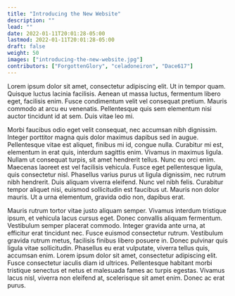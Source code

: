```yaml
---
title: "Introducing the New Website"
description: ""
lead: ""
date: 2022-01-11T20:01:28-05:00
lastmod: 2022-01-11T20:01:28-05:00
draft: false
weight: 50
images: ["introducing-the-new-website.jpg"]
contributors: ["ForgottenGlory", "celadoneiron", "Dace617"]
---
```



Lorem ipsum dolor sit amet, consectetur adipiscing elit. Ut in tempor quam. Quisque luctus lacinia facilisis. Aenean ut massa luctus, fermentum libero eget, facilisis enim. Fusce condimentum velit vel consequat pretium. Mauris commodo at arcu eu venenatis. Pellentesque quis sem elementum nisi auctor tincidunt id at sem. Duis vitae leo mi.

Morbi faucibus odio eget velit consequat, nec accumsan nibh dignissim. Integer porttitor magna quis dolor maximus dapibus sed in augue. Pellentesque vitae est aliquet, finibus mi id, congue nulla. Curabitur mi est, elementum in erat quis, interdum sagittis enim. Vivamus in maximus ligula. Nullam ut consequat turpis, sit amet hendrerit tellus. Nunc eu orci enim. Maecenas laoreet est vel facilisis vehicula. Fusce eget pellentesque ligula, quis consectetur nisl. Phasellus varius purus ut ligula dignissim, nec rutrum nibh hendrerit. Duis aliquam viverra eleifend. Nunc vel nibh felis. Curabitur tempor aliquet nisi, euismod sollicitudin est faucibus ut. Mauris non dolor mauris. Ut a urna elementum, gravida odio non, dapibus erat.

Mauris rutrum tortor vitae justo aliquam semper. Vivamus interdum tristique ipsum, et vehicula lacus cursus eget. Donec convallis aliquam fermentum. Vestibulum semper placerat commodo. Integer gravida ante urna, at efficitur erat tincidunt nec. Fusce euismod consectetur rutrum. Vestibulum gravida rutrum metus, facilisis finibus libero posuere in. Donec pulvinar quis ligula vitae sollicitudin. Phasellus eu erat vulputate, viverra tellus quis, accumsan enim. Lorem ipsum dolor sit amet, consectetur adipiscing elit. Fusce consectetur iaculis diam id ultrices. Pellentesque habitant morbi tristique senectus et netus et malesuada fames ac turpis egestas. Vivamus lacus nisl, viverra non eleifend at, scelerisque sit amet enim. Donec ac erat purus.